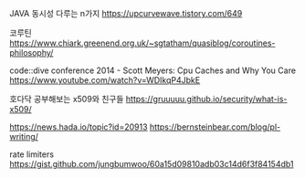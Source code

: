 
JAVA 동시성 다루는 n가지
https://upcurvewave.tistory.com/649


코루틴
https://www.chiark.greenend.org.uk/~sgtatham/quasiblog/coroutines-philosophy/

 code::dive conference 2014 - Scott Meyers: Cpu Caches and Why You Care
https://www.youtube.com/watch?v=WDIkqP4JbkE


호다닥 공부해보는 x509와 친구들
https://gruuuuu.github.io/security/what-is-x509/

https://news.hada.io/topic?id=20913
https://bernsteinbear.com/blog/pl-writing/

rate limiters
https://gist.github.com/jungbumwoo/60a15d09810adb03c14d6f3f84154db1
